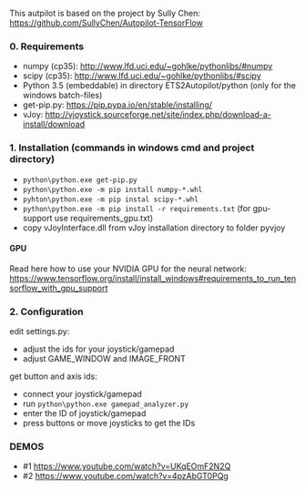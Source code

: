 This autpilot is based on the project by Sully Chen: https://github.com/SullyChen/Autopilot-TensorFlow

### 0. Requirements
- numpy (cp35): http://www.lfd.uci.edu/~gohlke/pythonlibs/#numpy
- scipy (cp35): http://www.lfd.uci.edu/~gohlke/pythonlibs/#scipy
- Python 3.5 (embeddable) in directory ETS2Autopilot/python (only for the windows batch-files)
- get-pip.py: https://pip.pypa.io/en/stable/installing/
- vJoy: http://vjoystick.sourceforge.net/site/index.php/download-a-install/download

### 1. Installation (commands in windows cmd and project directory)
- `python\python.exe get-pip.py`
- `python\python.exe -m pip install numpy-*.whl`
- `pyhton\python.exe -m pip instal scipy-*.whl`
- `python\python.exe -m pip install -r requirements.txt` (for gpu-support use requirements_gpu.txt)
- copy vJoyInterface.dll from vJoy installation directory to folder pyvjoy

#### GPU
Read here how to use your NVIDIA GPU for the neural network: 
https://www.tensorflow.org/install/install_windows#requirements_to_run_tensorflow_with_gpu_support

### 2. Configuration
edit settings.py:
- adjust the ids for your joystick/gamepad
- adjust GAME_WINDOW and IMAGE_FRONT

get button and axis ids:
- connect your joystick/gamepad
- run `python\python.exe gamepad_analyzer.py`
- enter the ID of joystick/gamepad
- press buttons or move joysticks to get the IDs

### DEMOS

- \#1 https://www.youtube.com/watch?v=UKqEOmF2N2Q
- \#2 https://www.youtube.com/watch?v=4pzAbGT0PQg
